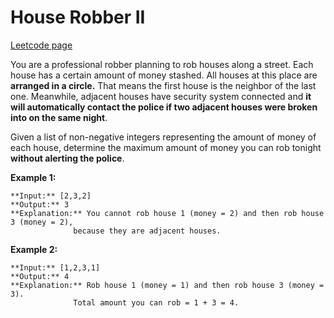 # House Robber II
[Leetcode page](https://leetcode.com/problems/house-robber-ii/description)

You are a professional robber planning to rob houses along a street. Each
house has a certain amount of money stashed. All houses at this place are
**arranged in a circle.** That means the first house is the neighbor of the
last one. Meanwhile, adjacent houses have security system connected and   **it
will automatically contact the police if two adjacent houses were broken into
on the same night**.

Given a list of non-negative integers representing the amount of money of each
house, determine the maximum amount of money you can rob tonight **without
alerting the police**.

**Example 1:**

    
    
    **Input:** [2,3,2]
    **Output:** 3
    **Explanation:** You cannot rob house 1 (money = 2) and then rob house 3 (money = 2),
                  because they are adjacent houses.
    

**Example 2:**

    
    
    **Input:** [1,2,3,1]
    **Output:** 4
    **Explanation:** Rob house 1 (money = 1) and then rob house 3 (money = 3).
                  Total amount you can rob = 1 + 3 = 4.

